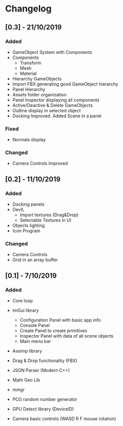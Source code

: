 # Changelog

## [0.3] - 21/10/2019
### Added
- GameObject System with Components
- Components
  - Transform
  - Mesh
  - Material
- Hierarchy GameObjects
- Import FBX generating good GameObject hierarchy
- Panel Hierarchy
- Assets folder organization
- Panel Inspector displaying all components
- Active/Deactive & Delete GameObjects
- Outline display in selected object
- Docking Improved. Added Scene in a panel

### Fixed
- Normals display

### Changed
- Camera Controls Improved

## [0.2] - 11/10/2019
### Added
- Docking panels
- DevIL
  - Import textures (Drag&Drop)
  - Selectable Textures in UI
- Objects lighting
- Icon Program

### Changed
- Camera Controls
- Grid in an array buffer

## [0.1] - 7/10/2019
### Added
- Core loop
- ImGui library
  - Configuration Panel with basic app info
  - Console Panel
  - Create Panel to create primitives
  - Inspector Panel with data of all scene objects
  - Main menu bar
- Assimp library
- Drag & Drop functionality (FBX)
- JSON Parser (Modern C++)
- Math Geo Lib
- mmgr
- PCG random number generator
- GPU Detect library (DeviceID)

- Camera basic controls (WASD R F mouse rotation)

